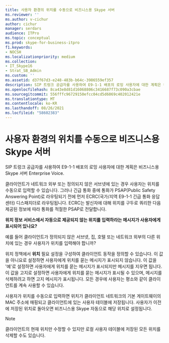 ```yaml
---
title: 사용자 환경의 위치를 수동으로 비즈니스용 Skype 서버
ms.reviewer: ''
ms.author: v-cichur
author: cichur
manager: serdars
audience: ITPro
ms.topic: conceptual
ms.prod: skype-for-business-itpro
f1.keywords:
- NOCSH
ms.localizationpriority: medium
ms.collection:
- IT_Skype16
- Strat_SB_Admin
ms.custom: ''
ms.assetid: d37f67d3-e248-483b-b64c-3986559ef357
description: SIP 트렁크 공급자를 사용하여 E9-1-1 배포의 로밍 사용자에 대한 계획은 비즈니스용 Skype 서버 Enterprise Voice.
ms.openlocfilehash: 8ca43e8d81d16068806c3416687f73c090a3cbae
ms.sourcegitcommit: 556fffc96729150efcc04cd5d6069c402012421e
ms.translationtype: MT
ms.contentlocale: ko-KR
ms.lasthandoff: 08/26/2021
ms.locfileid: "58602383"
---
```

# <a name="define-the-user-experience-for-manually-acquiring-a-location-in-skype-for-business-server"></a>사용자 환경의 위치를 수동으로 비즈니스용 Skype 서버
 
SIP 트렁크 공급자를 사용하여 E9-1-1 배포의 로밍 사용자에 대한 계획은 비즈니스용 Skype 서버 Enterprise Voice.
  
클라이언트가 네트워크 외부 또는 정의되지 않은 서브넷에 있는 경우 사용자는 위치를 수동으로 입력할 수 있습니다. 그러나 긴급 통화 중에 통화가 PSAP(Public Safety Answering Point)로 라우팅되기 전에 먼저 ECRC(국가/지역 E9-1-1 긴급 통화 응답 센터) 디스패치더로 라우팅됩니다. ECRC는 발신자에 대해 위치를 구두로 쿼리한 다음 제공된 정보에 따라 통화를 적절한 PSAP로 전달합니다. 
  
**위치 정보 서비스에서 자동으로 제공되지 않는 위치를 입력하라는 메시지가 사용자에게 표시되어 있나요?**
  
예를 들어 클라이언트가 정의되지 않은 서브넷, 집, 호텔 또는 네트워크 외부의 다른 위치에 있는 경우 사용자가 위치를 입력해야 합니까?
    
위치 정책에서 **위치** 필요 설정을 구성하여 클라이언트 동작을 정의할 수 있습니다. 이 값을 아니요로 설정하면 사용자에게 위치를 묻는 메시지가 표시되지 않습니다. 이 값을 '예'로 설정하면 사용자에게 위치를 묻는 메시지가 표시되지만 메시지를 지우면 됩니다. 이 값을 고지로 설정하면 사용자에게 위치를 묻는 메시지가 표시될 수 있으며, 메시지를 삭제하려고 하면 고지 메시지가 표시됩니다. 모든 경우에 사용자는 평소와 같이 클라이언트를 계속 사용할 수 있습니다.
    
사용자가 위치를 수동으로 입력하면 위치가 클라이언트 네트워크의 기본 게이트웨이의 MAC 주소에 매핑되고 클라이언트에 있는 사용자 테이블에 저장됩니다. 사용자가 이전에 저장된 위치로 돌아오면 비즈니스용 Skype 자동으로 해당 위치로 설정됩니다. 
  
> [!NOTE]
> 클라이언트의 현재 위치만 수정할 수 있지만 로컬 사용자 테이블에 저장된 모든 위치를 삭제할 수도 있습니다. 
  

